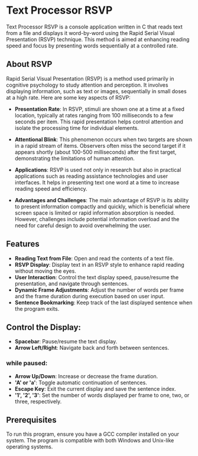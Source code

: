 # Text Processor RSVP

Text Processor RSVP is a console application written in C that reads text from a file and displays it word-by-word using the Rapid Serial Visual Presentation (RSVP) technique. This method is aimed at enhancing reading speed and focus by presenting words sequentially at a controlled rate.

## About RSVP

Rapid Serial Visual Presentation (RSVP) is a method used primarily in cognitive psychology to study attention and perception. It involves displaying information, such as text or images, sequentially in small doses at a high rate. Here are some key aspects of RSVP:

- **Presentation Rate**: In RSVP, stimuli are shown one at a time at a fixed location, typically at rates ranging from 100 milliseconds to a few seconds per item. This rapid presentation helps control attention and isolate the processing time for individual elements.

- **Attentional Blink**: This phenomenon occurs when two targets are shown in a rapid stream of items. Observers often miss the second target if it appears shortly (about 100-500 milliseconds) after the first target, demonstrating the limitations of human attention.

- **Applications**: RSVP is used not only in research but also in practical applications such as reading assistance technologies and user interfaces. It helps in presenting text one word at a time to increase reading speed and efficiency.

- **Advantages and Challenges**: The main advantage of RSVP is its ability to present information compactly and quickly, which is beneficial where screen space is limited or rapid information absorption is needed. However, challenges include potential information overload and the need for careful design to avoid overwhelming the user.

## Features

- **Reading Text from File**: Open and read the contents of a text file.
- **RSVP Display**: Display text in an RSVP style to enhance rapid reading without moving the eyes.
- **User Interaction**: Control the text display speed, pause/resume the presentation, and navigate through sentences.
- **Dynamic Frame Adjustments**: Adjust the number of words per frame and the frame duration during execution based on user input.
- **Sentence Bookmarking**: Keep track of the last displayed sentence when the program exits.


## Control the Display:
-  **Spacebar**: Pause/resume the text display.
-  **Arrow Left/Right**: Navigate back and forth between sentences.
  ### while paused:
-  **Arrow Up/Down**: Increase or decrease the frame duration.
-  **'A' or 'a'**: Toggle automatic continuation of sentences.
-  **Escape Key**: Exit the current display and save the sentence index.
-  **'1', '2', '3'**: Set the number of words displayed per frame to one, two, or three, respectively.

 ## Prerequisites

To run this program, ensure you have a GCC compiler installed on your system. The program is compatible with both Windows and Unix-like operating systems.

